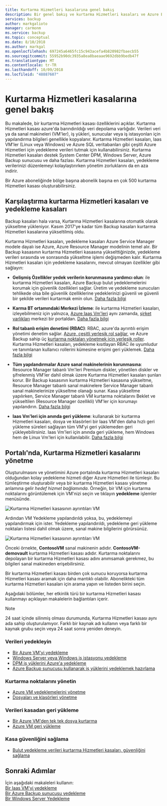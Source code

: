 ```yaml
---
title: Kurtarma Hizmetleri kasalarına genel bakış
description: Bir genel bakış ve kurtarma Hizmetleri kasaları ve Azure Backup kasaları karşılaştırması.
services: backup
author: markgalioto
manager: carmonm
ms.service: backup
ms.topic: conceptual
ms.date: 8/10/2018
ms.author: markgal
ms.openlocfilehash: 697245a6465fc15c943acefa4b820982fbaecb55
ms.sourcegitcommit: 55952b90dc3935a8ea8baeaae9692dbb9bedb47f
ms.translationtype: MT
ms.contentlocale: tr-TR
ms.lasthandoff: 10/09/2018
ms.locfileid: "48887607"
---
```

# <a name="recovery-services-vaults-overview"></a>Kurtarma Hizmetleri kasalarına genel bakış

Bu makalede, bir kurtarma Hizmetleri kasası özelliklerini açıklar. Kurtarma Hizmetleri kasası azure'da barındırıldığı veri depolama varlığıdır. Verileri veri ya da sanal makineleri (VM'ler), iş yükleri, sunucular veya iş istasyonları için yapılandırma bilgileri genellikle kopyalanır. Kurtarma Hizmetleri kasaları, Iaas VM'ler (Linux veya Windows) ve Azure SQL veritabanları gibi çeşitli Azure Hizmetleri için yedekleme verileri tutmak için kullanabilirsiniz. Kurtarma Hizmetleri kasaları destek System Center DPM, Windows Server, Azure Backup sunucusu ve daha fazlası. Kurtarma Hizmetleri kasaları, yedekleme verilerinizi düzenlemeyi kolaylaştırırken yönetim zorluklarını da en aza indirir.

Bir Azure aboneliğinde bölge başına abonelik başına en çok 500 kurtarma Hizmetleri kasası oluşturabilirsiniz.

## <a name="comparing-recovery-services-vaults-and-backup-vaults"></a>Karşılaştırma kurtarma Hizmetleri kasaları ve yedekleme kasaları

Backup kasaları hala varsa, Kurtarma Hizmetleri kasalarına otomatik olarak yükseltme yükleniyor. Kasım 2017'ye kadar tüm Backup kasaları kurtarma Hizmetleri kasalarına yükseltilmiş oldu.

Kurtarma Hizmetleri kasaları, yedekleme kasaları Azure Service Manager modele dayalı ise Azure, Azure Resource Manager modelinin temel alır. Bir Backup kasasının kurtarma Hizmetleri kasasına yükselttiğinizde, yedekleme verileri sırasında ve sonrasında yükseltme işlemi değişmeden kalır. Kurtarma Hizmetleri kasaları için yedekleme kasalarını, mevcut olmayan özellikler gibi sağlayın:

- **Gelişmiş Özellikler yedek verilerin korunmasına yardımcı olun**: ile kurtarma Hizmetleri kasaları, Azure Backup bulut yedeklemelerini korumak için güvenlik özellikleri sağlar. Üretim ve yedekleme sunucuları tehlikede olsa bile güvenlik özelliklerine yedeklerinizi güvenli ve güvenli bir şekilde verileri kurtarmak emin olun. [Daha fazla bilgi](backup-azure-security-feature.md)

- **Karma BT ortamındaki Merkezi İzleme**: ile kurtarma Hizmetleri kasaları, izleyebilmeniz için yalnızca, [Azure Iaas Vm'leri](backup-azure-manage-vms.md) aynı zamanda, [şirket varlıkları](backup-azure-manage-windows-server.md#manage-backup-items) merkezi bir portaldan. [Daha fazla bilgi](http://azure.microsoft.com/blog/alerting-and-monitoring-for-azure-backup)

- **Rol tabanlı erişim denetimi (RBAC)**: RBAC, azure'da ayrıntılı erişim yönetimi denetim sağlar. [Azure, çeşitli yerleşik rol sağlar](../role-based-access-control/built-in-roles.md), ve Azure Backup sahip üç [kurtarma noktaları yönetmek için yerleşik roller](backup-rbac-rs-vault.md). Kurtarma Hizmetleri kasaları, yedekleme kısıtlayan RBAC ile uyumludur ve tanımlanan kullanıcı rollerini kümesine erişimi geri yüklemek. [Daha fazla bilgi](backup-rbac-rs-vault.md)

- **Tüm yapılandırmalar Azure sanal makinelerinin korunmasına**: Resource Manager tabanlı Vm'leri Premium diskler, yönetilen diskler ve şifrelenmiş VM'ler dahil olmak üzere Kurtarma Hizmetleri kasaları şunları korur. Bir Backup kasasının kurtarma Hizmetleri kasasına yükseltme, Resource Manager tabanlı sanal makinelere Service Manager tabanlı sanal makinelerinize yükseltme olanağı sunar. Kasa yükseltme yapılırken, Service Manager tabanlı VM kurtarma noktalarını Beklet ve yükseltilen (Resource Manager özellikli) VM'ler için korumayı yapılandırın. [Daha fazla bilgi](http://azure.microsoft.com/blog/azure-backup-recovery-services-vault-ga)

- **Iaas Vm'leri için anında geri yükleme**: kullanarak bir kurtarma Hizmetleri kasaları, dosya ve klasörleri bir Iaas VM'den daha hızlı geri yükleme süreleri sağlayan tüm VM'yi geri yüklemeden geri yükleyebilirsiniz. Iaas Vm'leri için anında geri yükleme, hem Windows hem de Linux Vm'leri için kullanılabilir. [Daha fazla bilgi](http://azure.microsoft.com/blog/instant-file-recovery-from-azure-linux-vm-backup-using-azure-backup-preview)

## <a name="managing-your-recovery-services-vaults-in-the-portal"></a>Portalı'nda, Kurtarma Hizmetleri kasalarını yönetme
Oluşturulmasını ve yönetimini Azure portalında kurtarma Hizmetleri kasaları olduğundan kolay yedekleme hizmeti diğer Azure Hizmetleri ile tümleşir. Bu tümleştirme oluşturabilir veya bir kurtarma Hizmetleri kasası yönetme anlamına gelir *hedef hizmet bağlamında*. Örneğin, bir VM için kurtarma noktalarını görüntülemek için VM'nizi seçin ve tıklayın **yedekleme** işlemler menüsünde.

![Kurtarma Hizmetleri kasasının ayrıntıları VM](./media/backup-azure-recovery-services-vault-overview/rs-vault-in-context-vm.png)

Ardından VM Yedekleme yapılandırıldı yoksa, bu, yedeklemeyi yapılandırmak için ister. Yedekleme yapılandırıldı, yedekleme geri yükleme noktaları listesi dahil olmak üzere, sanal makine bilgilerini görürsünüz.  

![Kurtarma Hizmetleri kasasının ayrıntıları VM](./media/backup-azure-recovery-services-vault-overview/vm-recovery-point-list.png)

Önceki örnekte, **ContosoVM** sanal makinenin adıdır. **ContosoVM-demovault** kurtarma Hizmetleri kasası adıdır. Kurtarma noktalarını depolayan bir kurtarma Hizmetleri kasası adını anımsamak gerekmez, bu bilgileri sanal makineden erişebilirsiniz.  

Bir kurtarma Hizmetleri kasası birden çok sunucu koruyorsa kurtarma Hizmetleri kasası aramak için daha mantıklı olabilir. Abonelikteki tüm kurtarma Hizmetleri kasaları için arama yapın ve listeden birini seçin.

Aşağıdaki bölümler, her etkinlik türü bir kurtarma Hizmetleri kasası kullanmayı açıklayan makalelerin bağlantıları içerir.

> [!NOTE]
> 24 saat içinde silinmiş olması durumunda, Kurtarma Hizmetleri kasası aynı ada sahip oluşturulamıyor. Farklı bir kaynak adı kullanın veya farklı bir kaynak grubu seçin veya 24 saat sonra yeniden deneyin.

### <a name="back-up-data"></a>Verileri yedekleyin
- [Bir Azure VM'yi yedekleme](backup-azure-vms-first-look-arm.md)
- [Windows Server veya Windows iş istasyonu yedekleme](backup-try-azure-backup-in-10-mins.md)
- [DPM iş yüklerini Azure'a yedekleme](backup-azure-dpm-introduction.md)
- [Azure Backup sunucusu kullanarak iş yüklerini yedeklemek hazırlama](backup-azure-microsoft-azure-backup.md)

### <a name="manage-recovery-points"></a>Kurtarma noktalarını yönetin
- [Azure VM yedeklemelerini yönetme](backup-azure-manage-vms.md)
- [Dosyaları ve klasörleri yönetme](backup-azure-manage-windows-server.md)

### <a name="restore-data-from-the-vault"></a>Verileri kasadan geri yükleme
- [Bir Azure VM'den tek tek dosya kurtarma](backup-azure-restore-files-from-vm.md)
- [Azure VM geri yükleme](backup-azure-arm-restore-vms.md)

### <a name="secure-the-vault"></a>Kasa güvenliğini sağlama
- [Bulut yedekleme verileri kurtarma Hizmetleri kasaları, güvenliğini sağlama](backup-azure-security-feature.md)



## <a name="next-steps"></a>Sonraki Adımlar
İçin aşağıdaki makaleleri kullanın:</br>
[Bir Iaas VM'yi yedekleme](backup-azure-arm-vms-prepare.md)</br>
[Bir Azure Backup sunucusu yedekleme](backup-azure-microsoft-azure-backup.md)</br>
[Bir Windows Server Yedekleme](backup-configure-vault.md)
